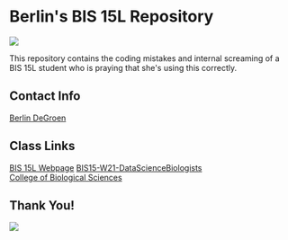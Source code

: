 # Berlin's BIS 15L Repository

![](name-of-giphy.gif)

This repository contains the coding mistakes and internal screaming of a BIS 15L student who is praying that she's using this correctly.

## Contact Info

[Berlin DeGroen](mailto:bkdegroen@ucdavis.edu)

## Class Links  

[BIS 15L Webpage](https://jmledford3115.github.io/datascibiol/) 
[BIS15-W21-DataScienceBiologists](https://github.com/jmledford3115/BIS15L-W21-DataScienceBiologists)  
[College of Biological Sciences](https://biology.ucdavis.edu/)

## Thank You!  

![](name-of-giphy.gif)
